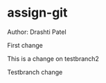 # assign-git
Author: Drashti Patel

First change



This is a change on testbranch2

Testbranch change
